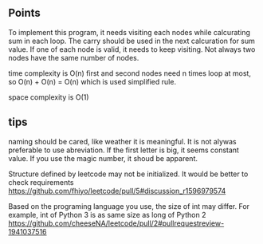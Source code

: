 ## Points
To implement this program, it needs visiting each nodes while calcurating sum in each loop.
The carry should be used in the next calcuration for sum value.
If one of each node is valid, it needs to keep visiting. 
Not always two nodes have the same number of nodes.

time complexity is O(n)
first and second nodes need n times loop at most, so O(n) + O(n) = O(n) which is used simplified rule.

space complexity is O(1)

## tips
naming should be cared, like weather it is meaningful.
It is not alywas preferable to use abreviation.
If the first letter is big, it seems constant value.
If you use the magic number, it shoud be apparent.

Structure defined by leetcode may not be initialized.
It would be better to check requirements
https://github.com/fhiyo/leetcode/pull/5#discussion_r1596979574

Based on the programing language you use, the size of int may differ.
For example, int of Python 3 is as same size as long of Python 2
https://github.com/cheeseNA/leetcode/pull/2#pullrequestreview-1941037516
